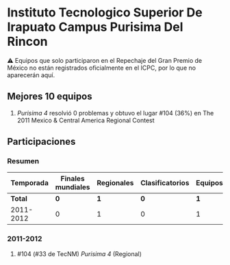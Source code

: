 # Instituto Tecnologico Superior De Irapuato Campus Purisima Del Rincon

:warning: Equipos que solo participaron en el Repechaje del Gran Premio de México no están registrados oficialmente en el ICPC, por lo que no aparecerán aquí.

## Mejores 10 equipos

1. _Purisima 4_ resolvió 0 problemas y obtuvo el lugar #104 (36%) en The 2011 Mexico & Central America Regional Contest

## Participaciones

### Resumen

| Temporada | Finales mundiales | Regionales | Clasificatorios | Equipos |
| --- | --- | --- | --- | --- |
| **Total** | **0** | **1** | **0** | **1** |
| 2011-2012 | 0 | 1 | 0 | 1 |

### 2011-2012

1. #104 (#33 de TecNM) _Purisima 4_ (Regional)



